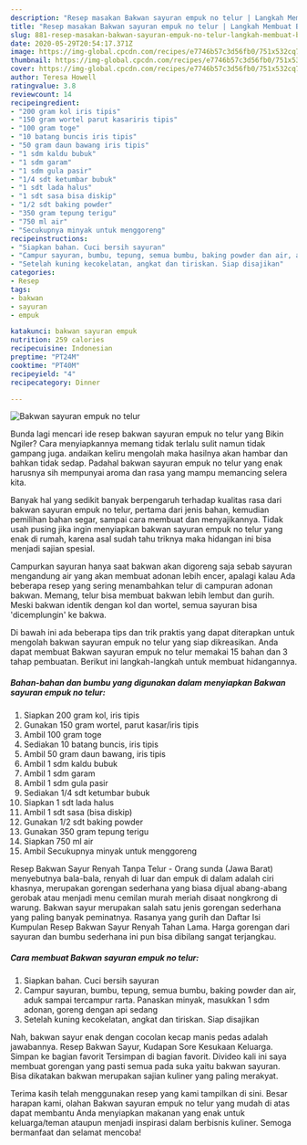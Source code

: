 ```yaml
---
description: "Resep masakan Bakwan sayuran empuk no telur | Langkah Membuat Bakwan sayuran empuk no telur Yang Sedap"
title: "Resep masakan Bakwan sayuran empuk no telur | Langkah Membuat Bakwan sayuran empuk no telur Yang Sedap"
slug: 881-resep-masakan-bakwan-sayuran-empuk-no-telur-langkah-membuat-bakwan-sayuran-empuk-no-telur-yang-sedap
date: 2020-05-29T20:54:17.371Z
image: https://img-global.cpcdn.com/recipes/e7746b57c3d56fb0/751x532cq70/bakwan-sayuran-empuk-no-telur-foto-resep-utama.jpg
thumbnail: https://img-global.cpcdn.com/recipes/e7746b57c3d56fb0/751x532cq70/bakwan-sayuran-empuk-no-telur-foto-resep-utama.jpg
cover: https://img-global.cpcdn.com/recipes/e7746b57c3d56fb0/751x532cq70/bakwan-sayuran-empuk-no-telur-foto-resep-utama.jpg
author: Teresa Howell
ratingvalue: 3.8
reviewcount: 14
recipeingredient:
- "200 gram kol iris tipis"
- "150 gram wortel parut kasariris tipis"
- "100 gram toge"
- "10 batang buncis iris tipis"
- "50 gram daun bawang iris tipis"
- "1 sdm kaldu bubuk"
- "1 sdm garam"
- "1 sdm gula pasir"
- "1/4 sdt ketumbar bubuk"
- "1 sdt lada halus"
- "1 sdt sasa bisa diskip"
- "1/2 sdt baking powder"
- "350 gram tepung terigu"
- "750 ml air"
- "Secukupnya minyak untuk menggoreng"
recipeinstructions:
- "Siapkan bahan. Cuci bersih sayuran"
- "Campur sayuran, bumbu, tepung, semua bumbu, baking powder dan air, aduk sampai tercampur rarta. Panaskan minyak, masukkan 1 sdm adonan, goreng dengan api sedang"
- "Setelah kuning kecokelatan, angkat dan tiriskan. Siap disajikan"
categories:
- Resep
tags:
- bakwan
- sayuran
- empuk

katakunci: bakwan sayuran empuk 
nutrition: 259 calories
recipecuisine: Indonesian
preptime: "PT24M"
cooktime: "PT40M"
recipeyield: "4"
recipecategory: Dinner

---
```



![Bakwan sayuran empuk no telur](https://img-global.cpcdn.com/recipes/e7746b57c3d56fb0/751x532cq70/bakwan-sayuran-empuk-no-telur-foto-resep-utama.jpg)

Bunda lagi mencari ide resep bakwan sayuran empuk no telur yang Bikin Ngiler? Cara menyiapkannya memang tidak terlalu sulit namun tidak gampang juga. andaikan keliru mengolah maka hasilnya akan hambar dan bahkan tidak sedap. Padahal bakwan sayuran empuk no telur yang enak harusnya sih mempunyai aroma dan rasa yang mampu memancing selera kita.

Banyak hal yang sedikit banyak berpengaruh terhadap kualitas rasa dari bakwan sayuran empuk no telur, pertama dari jenis bahan, kemudian pemilihan bahan segar, sampai cara membuat dan menyajikannya. Tidak usah pusing jika ingin menyiapkan bakwan sayuran empuk no telur yang enak di rumah, karena asal sudah tahu triknya maka hidangan ini bisa menjadi sajian spesial.

Campurkan sayuran hanya saat bakwan akan digoreng saja sebab sayuran mengandung air yang akan membuat adonan lebih encer, apalagi kalau Ada beberapa resep yang sering menambahkan telur di campuran adonan bakwan. Memang, telur bisa membuat bakwan lebih lembut dan gurih. Meski bakwan identik dengan kol dan wortel, semua sayuran bisa &#39;dicemplungin&#39; ke bakwa.


Di bawah ini ada beberapa tips dan trik praktis yang dapat diterapkan untuk mengolah bakwan sayuran empuk no telur yang siap dikreasikan. Anda dapat membuat Bakwan sayuran empuk no telur memakai 15 bahan dan 3 tahap pembuatan. Berikut ini langkah-langkah untuk membuat hidangannya.

<!--inarticleads1-->

##### Bahan-bahan dan bumbu yang digunakan dalam menyiapkan Bakwan sayuran empuk no telur:

1. Siapkan 200 gram kol, iris tipis
1. Gunakan 150 gram wortel, parut kasar/iris tipis
1. Ambil 100 gram toge
1. Sediakan 10 batang buncis, iris tipis
1. Ambil 50 gram daun bawang, iris tipis
1. Ambil 1 sdm kaldu bubuk
1. Ambil 1 sdm garam
1. Ambil 1 sdm gula pasir
1. Sediakan 1/4 sdt ketumbar bubuk
1. Siapkan 1 sdt lada halus
1. Ambil 1 sdt sasa (bisa diskip)
1. Gunakan 1/2 sdt baking powder
1. Gunakan 350 gram tepung terigu
1. Siapkan 750 ml air
1. Ambil Secukupnya minyak untuk menggoreng


Resep Bakwan Sayur Renyah Tanpa Telur - Orang sunda (Jawa Barat) menyebutnya bala-bala, renyah di luar dan empuk di dalam adalah ciri khasnya, merupakan gorengan sederhana yang biasa dijual abang-abang gerobak atau menjadi menu cemilan murah meriah disaat nongkrong di warung. Bakwan sayur merupakan salah satu jenis gorengan sederhana yang paling banyak peminatnya. Rasanya yang gurih dan Daftar Isi Kumpulan Resep Bakwan Sayur Renyah Tahan Lama. Harga gorengan dari sayuran dan bumbu sederhana ini pun bisa dibilang sangat terjangkau. 

<!--inarticleads2-->

##### Cara membuat Bakwan sayuran empuk no telur:

1. Siapkan bahan. Cuci bersih sayuran
1. Campur sayuran, bumbu, tepung, semua bumbu, baking powder dan air, aduk sampai tercampur rarta. Panaskan minyak, masukkan 1 sdm adonan, goreng dengan api sedang
1. Setelah kuning kecokelatan, angkat dan tiriskan. Siap disajikan


Nah, bakwan sayur enak dengan cocolan kecap manis pedas adalah jawabannya. Resep Bakwan Sayur, Kudapan Sore Kesukaan Keluarga. Simpan ke bagian favorit Tersimpan di bagian favorit. Divideo kali ini saya membuat gorengan yang pasti semua pada suka yaitu bakwan sayuran. Bisa dikatakan bakwan merupakan sajian kuliner yang paling merakyat. 

Terima kasih telah menggunakan resep yang kami tampilkan di sini. Besar harapan kami, olahan Bakwan sayuran empuk no telur yang mudah di atas dapat membantu Anda menyiapkan makanan yang enak untuk keluarga/teman ataupun menjadi inspirasi dalam berbisnis kuliner. Semoga bermanfaat dan selamat mencoba!
